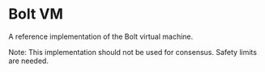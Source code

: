 # Bolt VM

A reference implementation of the Bolt virtual machine.

Note: This implementation should not be used for consensus. Safety limits are needed.
